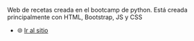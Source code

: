 Web de recetas creada en el bootcamp de python. Está creada principalmente con HTML, Bootstrap, JS y CSS

- 🌐 [Ir al sitio](https://el-diegore.github.io/Ricomida/)
